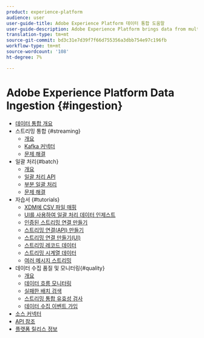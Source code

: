 ```yaml
---
product: experience-platform
audience: user
user-guide-title: Adobe Experience Platform 데이터 통합 도움말
user-guide-description: Adobe Experience Platform brings data from multiple sources together in order to help marketers better understand the behavior of their customers. Adobe Experience Platform Data Ingestion represents the multiple methods by which Platform ingests data from these sources, as well as how that data is persisted within the Data Lake for use by downstream Platform services.
translation-type: tm+mt
source-git-commit: bd3c31e7d39f7f66d755356a3dbb754e97c196fb
workflow-type: tm+mt
source-wordcount: '108'
ht-degree: 7%

---
```



# Adobe Experience Platform Data Ingestion {#ingestion}

- [데이터 통합 개요](home.md)
- 스트리밍 통합 {#streaming}
   - [개요](streaming-ingestion/overview.md)
   - [Kafka 커넥터](streaming-ingestion/kafka.md)
   - [문제 해결](streaming-ingestion/troubleshooting.md)
- 일괄 처리{#batch}
   - [개요](batch-ingestion/overview.md)
   - [일괄 처리 API](batch-ingestion/api-overview.md)
   - [부분 일괄 처리](batch-ingestion/partial.md)
   - [문제 해결](batch-ingestion/troubleshooting.md)
- 자습서 {#tutorials}
   - [XDM에 CSV 파일 매핑](tutorials/map-a-csv-file.md)
   - [UI를 사용하여 일괄 처리 데이터 인제스트](tutorials/ingest-batch-data.md)
   - [인증된 스트리밍 연결 만들기](tutorials/create-authenticated-streaming-connection.md)
   - [스트리밍 연결(API) 만들기](tutorials/create-streaming-connection.md)
   - [스트리밍 연결 만들기(UI)](tutorials/create-streaming-connection-ui.md)
   - [스트리밍 레코드 데이터](tutorials/streaming-record-data.md)
   - [스트리밍 시계열 데이터](tutorials/streaming-time-series-data.md)
   - [여러 메시지 스트리밍](tutorials/streaming-multiple-messages.md)
- 데이터 수집 품질 및 모니터링{#quality}
   - [개요](quality/overview.md)
   - [데이터 흐름 모니터링](quality/monitor-data-flows.md)
   - [실패한 배치 검색](quality/retrieve-failed-batches.md)
   - [스트리밍 통합 유효성 검사](quality/streaming-validation.md)
   - [데이터 수집 이벤트 가입](quality/subscribe-events.md)
- [소스 커넥터](source-connectors.md)
- [API 참조](https://www.adobe.io/apis/experienceplatform/home/api-reference.html#!acpdr/swagger-specs/ingest-api.yaml)
- [플랫폼 릴리스 정보](https://www.adobe.com/go/platform-release-notes-en)